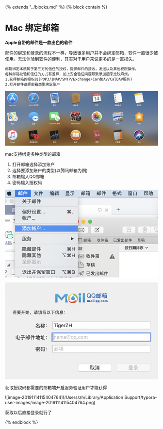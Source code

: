 

{%  extends "../blocks.md"  %}
{%  block contain  %}

# Mac 绑定邮箱

**Apple自带的邮件是一款出色的软件**

邮件的绑定和登录的流程不一样，导致很多用户并不会绑定邮箱，软件一直很少被使用。无法体验到软件的便利，其实对于用户来说更多的是一直损失。

```
邮箱绑定本质属于第三方的信任的授权，提供邮件的接收，发送以及其他权限操作。
每种邮箱校验和信任的方式有差异，加上安全验证问题导致添加起来比较麻烦。
1.获得邮箱的授权码(POP3/IMAP/SMTP/Exchange/CardDAV/CalDAV服务)
2.打开邮件选择邮箱类型绑定账户
```

![image-20191114105443682](../assets/images/image-20191114105443682.png)

mac支持绑定多种类型的邮箱

1. 打开邮箱选择添加账户
2. 选择要添加账户的类型(以腾讯邮箱为例)
3. 邮箱输入QQ邮箱
4. 密码输入授权码

![image-20191114110301185](../assets/images/image-20191114110301185.png)



![image-20191114114509794](../assets/images/image-20191114114509794.png)

获取授权码都需要的邮箱端开启服务验证用户才能获得

![image-20191114115404764](/Users/zh/Library/Application Support/typora-user-images/image-20191114115404764.png)

获取以后直接登录就行了

{%  endblock   %}